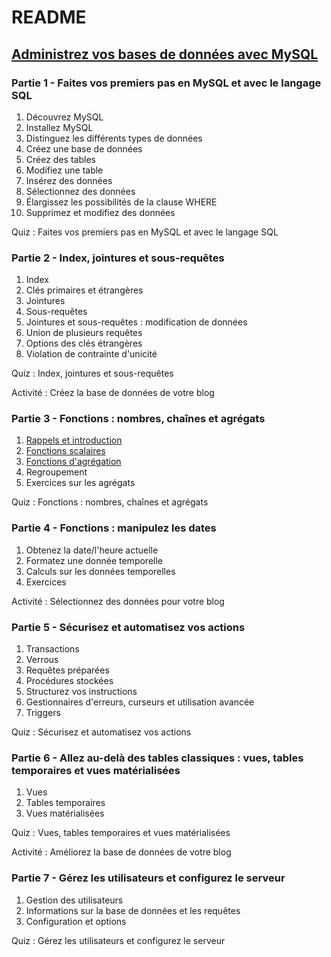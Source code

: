 # README

## [Administrez vos bases de données avec MySQL](https://openclassrooms.com/fr/courses/1959476-administrez-vos-bases-de-donnees-avec-mysql)

### Partie 1 - Faites vos premiers pas en MySQL et avec le langage SQL

1. Découvrez MySQL
2. Installez MySQL
3. Distinguez les différents types de données
4. Créez une base de données
5. Créez des tables
6. Modifiez une table
7. Insérez des données
8. Sélectionnez des données
9. Élargissez les possibilités de la clause WHERE
10. Supprimez et modifiez des données

Quiz : Faites vos premiers pas en MySQL et avec le langage SQL

### Partie 2 - Index, jointures et sous-requêtes

1. Index
2. Clés primaires et étrangères
3. Jointures
4. Sous-requêtes
5. Jointures et sous-requêtes : modification de données
6. Union de plusieurs requêtes
7. Options des clés étrangères
8. Violation de contrainte d'unicité

Quiz : Index, jointures et sous-requêtes

Activité : Créez la base de données de votre blog

### Partie 3 - Fonctions : nombres, chaînes et agrégats

1. [Rappels et introduction](III-fonctions-nombres-chaines-agregats/01-rappels-et-introduction.md)
2. [Fonctions scalaires](III-fonctions-nombres-chaines-agregats/02-fonctions-scalaires.md)
3. [Fonctions d'agrégation](III-fonctions-nombres-chaines-agregats/03-fonctions-d'agregation.md)
4. Regroupement
5. Exercices sur les agrégats

Quiz : Fonctions : nombres, chaînes et agrégats

### Partie 4 - Fonctions : manipulez les dates

1. Obtenez la date/l'heure actuelle
2. Formatez une donnée temporelle
3. Calculs sur les données temporelles
4. Exercices

Activité : Sélectionnez des données pour votre blog

### Partie 5 - Sécurisez et automatisez vos actions

1. Transactions
2. Verrous
3. Requêtes préparées
4. Procédures stockées
5. Structurez vos instructions
6. Gestionnaires d'erreurs, curseurs et utilisation avancée
7. Triggers

Quiz : Sécurisez et automatisez vos actions

### Partie 6 - Allez au-delà des tables classiques : vues, tables temporaires et vues matérialisées

1. Vues
2. Tables temporaires
3. Vues matérialisées

Quiz : Vues, tables temporaires et vues matérialisées

Activité : Améliorez la base de données de votre blog

### Partie 7 - Gérez les utilisateurs et configurez le serveur

1. Gestion des utilisateurs
2. Informations sur la base de données et les requêtes
3. Configuration et options

Quiz : Gérez les utilisateurs et configurez le serveur